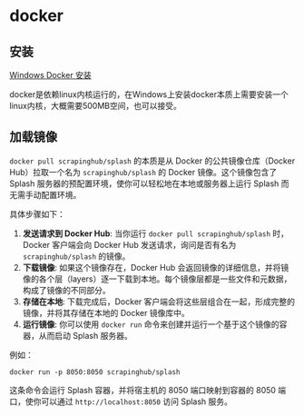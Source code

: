 docker
======

安装
----

[Windows Docker 安装](https://www.runoob.com/docker/windows-docker-install.html)

docker是依赖linux内核运行的，在Windows上安装docker本质上需要安装一个linux内核，大概需要500MB空间，也可以接受。

加载镜像
--------

`docker pull scrapinghub/splash` 的本质是从 Docker 的公共镜像仓库（Docker Hub）拉取一个名为 `scrapinghub/splash` 的 Docker 镜像。这个镜像包含了 Splash 服务器的预配置环境，使你可以轻松地在本地或服务器上运行 Splash 而无需手动配置环境。

具体步骤如下：

1. **发送请求到 Docker Hub**: 当你运行 `docker pull scrapinghub/splash` 时，Docker 客户端会向 Docker Hub 发送请求，询问是否有名为 `scrapinghub/splash` 的镜像。
2. **下载镜像**: 如果这个镜像存在，Docker Hub 会返回镜像的详细信息，并将镜像的各个层（layers）逐一下载到本地。每个镜像层都是一些文件和元数据，构成了镜像的不同部分。
3. **存储在本地**: 下载完成后，Docker 客户端会将这些层组合在一起，形成完整的镜像，并将其存储在本地的 Docker 镜像库中。
4. **运行镜像**: 你可以使用 `docker run` 命令来创建并运行一个基于这个镜像的容器，从而启动 Splash 服务器。

例如：

```
docker run -p 8050:8050 scrapinghub/splash
```

这条命令会运行 Splash 容器，并将宿主机的 8050 端口映射到容器的 8050 端口，使你可以通过 `http://localhost:8050` 访问 Splash 服务。


